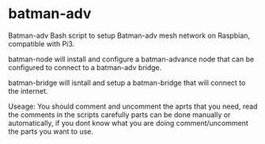 # batman-adv
Batman-adv Bash script to setup Batman-adv mesh network on Raspbian, compatible with Pi3.

batman-node will install and configure a batman-advance node that can be configured to connect to a batman-adv bridge.

batman-bridge will isntall and setup a batman-bridge that will connect to the internet.

Useage:
You should comment and uncomment the aprts that you need, read the comments in the scripts carefully parts can be done manually or automatically, if you dont know what you are doing comment/uncomment the parts you want to use.

